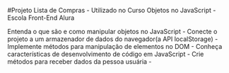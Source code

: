 #Projeto Lista de Compras - Utilizado no Curso Objetos no JavaScript - Escola Front-End Alura

Entenda o que são e como manipular objetos no JavaScript -
Conecte o projeto a um armazenador de dados do navegador(a API localStorage) -
Implemente métodos para manipulação de elementos no DOM -
Conheça características de desenvolvimento de código em JavaScript -
Crie métodos para receber dados da pessoa usuária -
